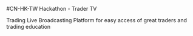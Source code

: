 #CN-HK-TW Hackathon - Trader TV

Trading Live Broadcasting Platform for easy access of great traders and trading education